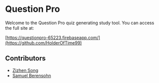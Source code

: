 # Question Pro

Welcome to the Question Pro quiz generating study tool. You can access the full site at:

[https://questionpro-65223.firebaseapp.com/](https://github.com/HolderOfTime99)

## Contributors

- [Zizhen Song](https://github.com/HolderOfTime99)
- [Samuel Berensohn](https://github.com/sberen)
